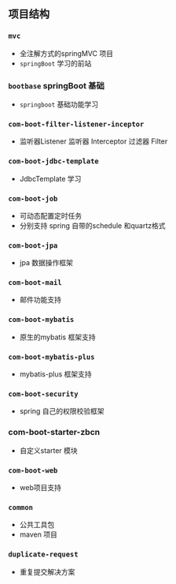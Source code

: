 ## 项目结构
### `mvc` 
- 全注解方式的springMVC 项目
- `springBoot` 学习的前站
### `bootbase` springBoot 基础
- `springboot` 基础功能学习
### `com-boot-filter-listener-inceptor`
- 监听器Listener  监听器 Interceptor  过滤器 Filter 
### `com-boot-jdbc-template`
- JdbcTemplate 学习

### `com-boot-job`
- 可动态配置定时任务
- 分别支持 spring 自带的schedule 和quartz格式 

### `com-boot-jpa`
- jpa 数据操作框架

### `com-boot-mail`
- 邮件功能支持

### `com-boot-mybatis`
- 原生的mybatis 框架支持

### `com-boot-mybatis-plus`
- mybatis-plus 框架支持

### `com-boot-security`
- spring 自己的权限校验框架

### com-boot-starter-zbcn
- 自定义starter 模块

### `com-boot-web`
- web项目支持

### `common`
- 公共工具包 
- maven 项目

### `duplicate-request`
- 重复提交解决方案